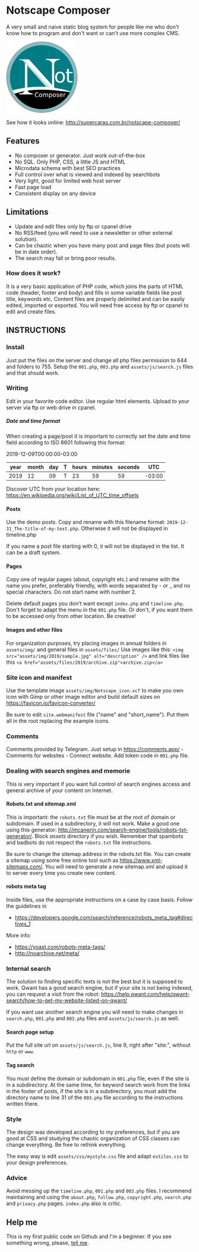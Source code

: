 # Notscape Composer
A very small and naive static blog system for people like me who don't know how to program and don't want or can't use more complex CMS.

![icon sample](android-chrome-192x192.png "icon sample")

See how it looks online: http://supercaras.com.br/notscape-composer/

## Features

- No composer or generator. Just work out-of-the-box
- No SQL. Only PHP, CSS, a little JS and HTML
- Microdata schema with best SEO practices
- Full control over what is viewed and indexed by searchbots
- Very light, good for limited web host server
- Fast page load
- Consistent display on any device

## Limitations
- Update and edit files only by ftp or cpanel drive
- No RSS/feed (you will need to use a newsletter or other external solution).
- Can be chaotic when you have many post and page files (but posts will be in date order).
- The search may fall or bring poor results.

### How does it work?

It is a very basic application of PHP code, which joins the parts of HTML code (header, footer and body) and fills in some variable fields like post title, keywords etc. Content files are properly delimited and can be easily edited, imported or exported. You will need free access by ftp or cpanel to edit and create files.

## INSTRUCTIONS

### Install
Just put the files on the server and change all php files permission to 644 and folders to 755. Setup the `001.php`, `003.php` and `assets/js/search.js` files and that should work. 

### Writing
Edit in your favorite code editor.
Use regular html elements.
Upload to your server via ftp or web drive in cpanel.

##### Date and time format

When creating a page/post it is important to correctly set the date and time field according to ISO 8601 following this format:

2019-12-09T00:00:00-03:00

| year | month | day | T | hours | minutes | seconds | UTC |
|------|-------|-----|---|-------|---------|---------|-----|
|2019  |12     |09   | T |23     |59       |59       |-03:00|

Discover UTC from your location here: https://en.wikipedia.org/wiki/List_of_UTC_time_offsets

#### Posts
Use the demo posts. Copy and rename with this filename format: `2019-12-31_The-title-of-my-text.php`. Otherwise it will not be displayed in timeline.php

If you name a post file starting with 0, it will not be displayed in the list. It can be a draft system.

#### Pages

Copy one of regular pages (about, copyright etc.) and rename with the name you prefer, preferably friendly, with words separated by - or _ and no special characters. Do not start name with number 2.

Delete default pages you don't want except `index.php` and `timeline.php`. Don't forget to adapt the menu in the `001.php` file. Or don't, if you want them to be accessed only from other location. Be creative!

#### Images and other files
For organization purposes, try placing images in annual folders in `assets/img/` and general files in `assets/files/`
Use images like this: `<img src="assets/img/2019/sample.jpg" alt="description" />` and link files like this `<a href="assets/files/2019/archive.zip">archive.zip</a>`

### Site icon and manifest
Use the template image `assets/img/Notscape_icon.xcf` to make you own icon with Gimp or other image editor and build default sizes on https://favicon.io/favicon-converter/

Be sure to edit `site.webmanifest` file ("name" and "short_name"). Put them all in the root replacing the example icons.

### Comments
Comments provided by Telegram. Just setup in https://comments.app/ - Comments for websites - Connect website. Add token code in `001.php` file.

### Dealing with search engines and memorie

This is very important if you want full control of search engines access and general archive of your content on Internet.

#### Robots.txt and sitemap.xml

This is important: the `robots.txt` file must be at the root of domain or subdomain. If used in a subdirectory, it will not work. Make a good one using this generator: http://mcanerin.com/search-engine/tools/robots-txt-generator/. Block *assets* directory if you wish. Remember that spambots and badbots do not respect the `robots.txt` file instructions.

Be sure to change the sitemap address in the robots.txt file. You can create a sitemap using some free online tool such as https://www.xml-sitemaps.com/. You will need to generate a new sitemap.xml and upload it to server every time you create new content.

#### robots meta tag

Inside files, use the appropriate instructions on a case by case basis. Follow the guidelines in 
- https://developers.google.com/search/reference/robots_meta_tag#directives_1

More info: 
- https://yoast.com/robots-meta-tags/
- http://noarchive.net/meta/

### Internal search
The solution to finding specific texts is not the best but it is supposed to work. Qwant has a good search engine, but if your site is not being indexed, you can request a visit from the robot: https://help.qwant.com/help/qwant-search/how-to-get-my-website-listed-on-qwant/

If you want use another search engine you will need to make changes in `search.php`, `001.php` and `003.php` files and `assets/js/search.js` as well.

#### Search page setup

Put the full site url on `assets/js/search.js`, line 9, right after "site:", without `http` or `www`.

#### Tag search
You must define the domain or subdomain in `001.php` file, even if the site is in a subdirectory. At the same time, for keyword search work from the links in the footer of posts, if the site is in a subdirectory, you must add the directory name to line 31 of the `003.php` file according to the instructions written there.

### Style

The design was developed according to my preferences, but if you are good at CSS and studying the chaotic organization of CSS classes can change everything. Be free to rethink everything.

The easy way is edit `assets/css/mystyle.css` file and adapt `estilos.css` to your design preferences.

### Advice

Avoid messing up the `timeline.php`, `001.php` and `003.php` files. I recommend maintaining and using the `about.php`, `follow.php`, `copyright.php`, `search.php` and `privacy.php` pages. `index.php` also is critic.

## Help me
This is my first public code on Github and I'm a beginner. If you see something wrong, please, <a rel="me" href="https://imvegan.fyi/@roberto">tell me</a>.
